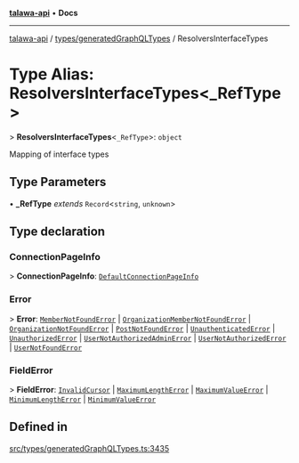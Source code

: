 [**talawa-api**](../../../README.md) • **Docs**

***

[talawa-api](../../../modules.md) / [types/generatedGraphQLTypes](../README.md) / ResolversInterfaceTypes

# Type Alias: ResolversInterfaceTypes\<_RefType\>

\> **ResolversInterfaceTypes**\<`_RefType`\>: `object`

Mapping of interface types

## Type Parameters

• **_RefType** *extends* `Record`\<`string`, `unknown`\>

## Type declaration

### ConnectionPageInfo

\> **ConnectionPageInfo**: [`DefaultConnectionPageInfo`](DefaultConnectionPageInfo.md)

### Error

\> **Error**: [`MemberNotFoundError`](MemberNotFoundError.md) \| [`OrganizationMemberNotFoundError`](OrganizationMemberNotFoundError.md) \| [`OrganizationNotFoundError`](OrganizationNotFoundError.md) \| [`PostNotFoundError`](PostNotFoundError.md) \| [`UnauthenticatedError`](UnauthenticatedError.md) \| [`UnauthorizedError`](UnauthorizedError.md) \| [`UserNotAuthorizedAdminError`](UserNotAuthorizedAdminError.md) \| [`UserNotAuthorizedError`](UserNotAuthorizedError.md) \| [`UserNotFoundError`](UserNotFoundError.md)

### FieldError

\> **FieldError**: [`InvalidCursor`](InvalidCursor.md) \| [`MaximumLengthError`](MaximumLengthError.md) \| [`MaximumValueError`](MaximumValueError.md) \| [`MinimumLengthError`](MinimumLengthError.md) \| [`MinimumValueError`](MinimumValueError.md)

## Defined in

[src/types/generatedGraphQLTypes.ts:3435](https://github.com/PalisadoesFoundation/talawa-api/blob/92443bb6a5ff3ed66457149a509401986a82e570/src/types/generatedGraphQLTypes.ts#L3435)
